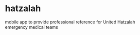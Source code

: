 # hatzalah
mobile app to provide professional reference for United Hatzalah emergency medical teams
